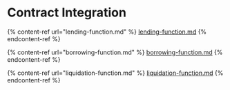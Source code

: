 # Contract Integration

{% content-ref url="lending-function.md" %}
[lending-function.md](lending-function.md)
{% endcontent-ref %}

{% content-ref url="borrowing-function.md" %}
[borrowing-function.md](borrowing-function.md)
{% endcontent-ref %}

{% content-ref url="liquidation-function.md" %}
[liquidation-function.md](liquidation-function.md)
{% endcontent-ref %}

